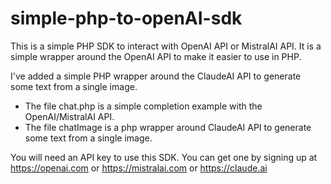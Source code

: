 # simple-php-to-openAI-sdk

This is a simple PHP SDK to interact with OpenAI API or MistralAI API. 
It is a simple wrapper around the OpenAI API to make it easier to use in PHP.

I've added a simple PHP wrapper around the ClaudeAI API to generate some text from a single image.


- The file chat.php is a simple completion example with the OpenAI/MistralAI API.
- The file chatImage is a php wrapper around ClaudeAI API to generate some text from a single image.


You will need an API key to use this SDK. You can get one by signing up at https://openai.com or https://mistralai.com or https://claude.ai

